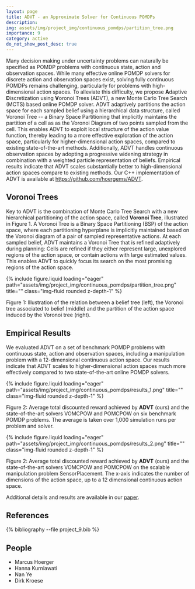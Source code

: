 ```yaml
---
layout: page
title: ADVT - an Approximate Solver for Continuous POMDPs
description:
img: assets/img/project_img/continuous_pomdps/partition_tree.png
importance: 9
category: active
do_not_show_post_desc: true
---
```


<p class="text-justify">
Many decision making under uncertainty problems can naturally be specified as POMDP problems with continuous state, action and observation spaces. While many effective online POMDP solvers for discrete action and observation spaces exist, solving fully continuous POMDPs remains challenging, particularly for problems with high-dimensional action spaces. To alleviate this difficulty, we propose <b>A</b>daptive <b>D</b>iscretization using <b>V</b>oronoi Trees (ADVT), a new Monte Carlo Tree Search (MCTS) based online POMDP solver. ADVT adaptively partitions the action space for each sampled belief using a hierarchical data structure, called Voronoi Tree -- a Binary Space Partitioning that implicitly maintains the partition of a cell as as the Voronoi Diagram of two points sampled from the cell. This enables ADVT to exploit local structure of the action value function, thereby leading to a more effective exploration of the action space, particularly for higher-dimensional action spaces, compared to existing state-of-the-art methods. Additionally, ADVT handles continuous observation spaces by adopting a progressive widening strategy in combination with a weighted particle representation of beliefs. Empirical results indicate that ADVT scales substantially better to high-dimensional action spaces compare to existing methods. Our C++ implementation of ADVT is available at <a target="_blank" href="https://github.com/hoergems/ADVT" >https://github.com/hoergems/ADVT</a>.
</p>

<h2>
Voronoi Trees
</h2>

Key to ADVT is the combination of Monte Carlo Tree Search with a new hierarchical partitioning of the action space, called <b>Voronoi Tree</b>, illustrated in Figure 1. A Voronoi Tree is a Binary Space Partitioning (BSP) of the action space, where each partitioning hyperplane is implicitly maintained based on the Voronoi diagram of a pair of sampled representative actions. At each sampled belief, ADVT maintains a Voronoi Tree that is refined adaptively during planning: Cells are refined if they either represent large, unexplored regions of the action space, or contain actions with large estimated values. This enables ADVT to quickly focus its search on the most promising regions of the action space.

{% include figure.liquid loading="eager" path="assets/img/project_img/continuous_pomdps/partition_tree.png" title="" class="img-fluid rounded z-depth-1" %}
<div class="caption">
    Figure 1: Illustration of the relation between a belief tree (left), the Voronoi tree associated to belief (middle) and the partition of the action space induced by the Voronoi tree (right).
</div>

<h2>
Empirical Results
</h2>
We evaluated ADVT on a set of benchmark POMDP problems with continuous state, action and observation spaces, including a manipulation problem with a 12-dimensional continuous action space. Our results indicate that ADVT scales to higher-dimensional action spaces much more effectively compared to two state-of-the-art online POMDP solvers.

{% include figure.liquid loading="eager" path="assets/img/project_img/continuous_pomdps/results_1.png" title="" class="img-fluid rounded z-depth-1" %}
<div class="caption">
    Figure 2: Average total discounted reward achieved by <b>ADVT</b> (ours) and the state-of-the-art solvers VOMCPOW and POMCPOW on six benchmark POMDP problems. The average is taken over 1,000 simulation runs per problem and solver.
</div>

{% include figure.liquid loading="eager" path="assets/img/project_img/continuous_pomdps/results_2.png" title="" class="img-fluid rounded z-depth-1" %}
<div class="caption">
    Figure 2: Average total discounted reward achieved by <b>ADVT</b> (ours) and the state-of-the-art solvers VOMCPOW and POMCPOW on the scalable manipulation problem SensorPlacement. The x-axis indicates the number of dimensions of the action space, up to a 12 dimensional continuous action space.
</div>

Additional details and results are available in our <a target="_blank" href="/assets/pdf/papers/ijrr23-advt.pdf" >paper</a>.

<h2> References </h2>

<div class="publications">
   {% bibliography --file project_9.bib %}
</div>

<h2> People </h2>
<ul>
    <li>Marcus Hoerger</li>
    <li>Hanna Kurniawati</li>
    <li>Nan Ye</li>
    <li>Dirk Kroese</li>    
</ul>

